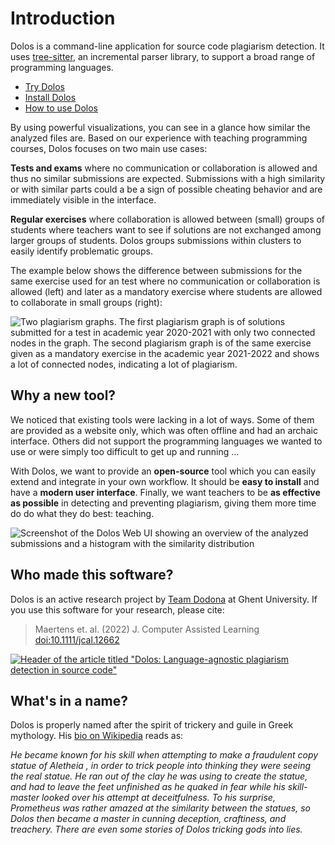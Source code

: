 # Introduction

Dolos is a command-line application for source code plagiarism detection. It 
uses [tree-sitter](https://tree-sitter.github.io/tree-sitter/), an incremental
parser library, to support a broad range of programming languages. 


- [Try Dolos](/demo/)
- [Install Dolos](/guide/installation.html)
- [How to use Dolos](/guide/running.html)

By using powerful visualizations, you can see in a glance how similar the analyzed files are. Based on our experience with teaching programming courses, Dolos focuses on two main use cases:

**Tests and exams** where no communication or collaboration is allowed and thus no similar submissions are expected. Submissions with a high similarity or with similar parts could a be a sign of possible cheating behavior and are immediately visible in the interface.

**Regular exercises** where collaboration is allowed between (small) groups of students where teachers want to see if solutions are not exchanged among larger groups of students. Dolos groups submissions within clusters to easily identify problematic groups.

The example below shows the difference between submissions for the same exercise used for an test where no communication or collaboration is allowed (left) and later as a mandatory exercise where students are allowed to collaborate in small groups (right):

![Two plagiarism graphs. The first plagiarism graph is of solutions submitted for a test in academic year 2020-2021 with only two connected nodes in the graph. The second plagiarism graph is of the same exercise given as a mandatory exercise in the academic year 2021-2022 and shows a lot of connected nodes, indicating a lot of plagiarism.](/images/comparison-exercise-evaluation.png)


## Why a new tool?

We noticed that existing tools were lacking in a lot of ways. Some of them are provided as a website only, which was often offline and had an archaic interface. Others did not support the programming languages we wanted to use or were simply too difficult to get up and running ...

With Dolos, we want to provide an **open-source** tool which you can easily extend and integrate in your own workflow. It should be **easy to install** and have a **modern user interface**. Finally, we want teachers to be **as effective as possible** in detecting and preventing plagiarism, giving them more time do do what they do best: teaching.

![Screenshot of the Dolos Web UI showing an overview of the analyzed submissions and a histogram with the similarity distribution](/images/dolos-screenshot.png)

## Who made this software?

Dolos is an active research project by [Team Dodona](https://dodona.ugent.be/en/about/) at Ghent University. If you use this software for your research, please cite:

> Maertens et. al. (2022) J. Computer Assisted Learning [doi:10.1111/jcal.12662](https://doi.org/10.1111/jcal.12662)

[![Header of the article titled "Dolos: Language-agnostic plagiarism detection in source code"](/images/dolos-article.png)](https://doi.org/10.1111/jcal.12662)

## What's in a name?

Dolos is properly named after the spirit of trickery and guile in Greek
mythology. His [bio on Wikipedia](https://en.wikipedia.org/wiki/Dolos_(mythology))
reads as:

_He became known for his skill when attempting to make a fraudulent
copy statue of Aletheia , in order to trick people into thinking they were
seeing the real statue. He ran out of the clay he was using to create the
statue, and had to leave the feet unfinished as he quaked in fear while his
skill-master looked over his attempt at deceitfulness. To his surprise,
Prometheus was rather amazed at the similarity between the statues, so Dolos
then became a master in cunning deception, craftiness, and treachery. There are
even some stories of Dolos tricking gods into lies._
